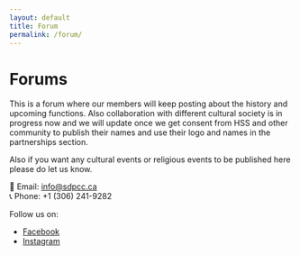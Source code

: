 ```yaml
---
layout: default
title: Forum
permalink: /forum/
---
```


# Forums 

This is a forum where our members will keep posting about the history and upcoming functions.
Also collaboration with different cultural society is in progress now and we will update once we get consent from HSS and other community to publish their names and use their logo and names in the partnerships section.

Also if you want any cultural events or religious events to be published here please do let us know.

📧 Email: [info@sdpcc.ca](mailto:ibcas999@gmail.com)  
📞 Phone: +1 (306) 241-9282

Follow us on:  
- [Facebook](https://www.facebook.com/saskatoondurgapuja)  
- [Instagram](https://instagram.com)